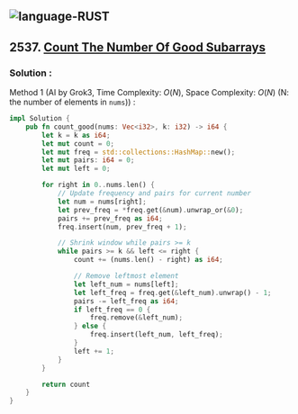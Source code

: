 ![language-RUST](https://img.shields.io/badge/RUST-8d4004?style=for-the-badge&logo=RUST)
---

## 2537. [Count The Number Of Good Subarrays](https://leetcode.com/problems/count-the-number-of-good-subarrays)

### Solution :

Method 1 (AI by Grok3, Time Complexity: $O(N)$, Space Complexity: $O(N)$ (N: the number of elements in `nums`)) :
```rust
impl Solution {
    pub fn count_good(nums: Vec<i32>, k: i32) -> i64 {
        let k = k as i64;
        let mut count = 0;
        let mut freq = std::collections::HashMap::new();
        let mut pairs: i64 = 0;
        let mut left = 0;

        for right in 0..nums.len() {
            // Update frequency and pairs for current number
            let num = nums[right];
            let prev_freq = *freq.get(&num).unwrap_or(&0);
            pairs += prev_freq as i64;
            freq.insert(num, prev_freq + 1);

            // Shrink window while pairs >= k
            while pairs >= k && left <= right {
                count += (nums.len() - right) as i64;

                // Remove leftmost element
                let left_num = nums[left];
                let left_freq = freq.get(&left_num).unwrap() - 1;
                pairs -= left_freq as i64;
                if left_freq == 0 {
                    freq.remove(&left_num);
                } else {
                    freq.insert(left_num, left_freq);
                }
                left += 1;
            }
        }

        return count
    }
}
```
